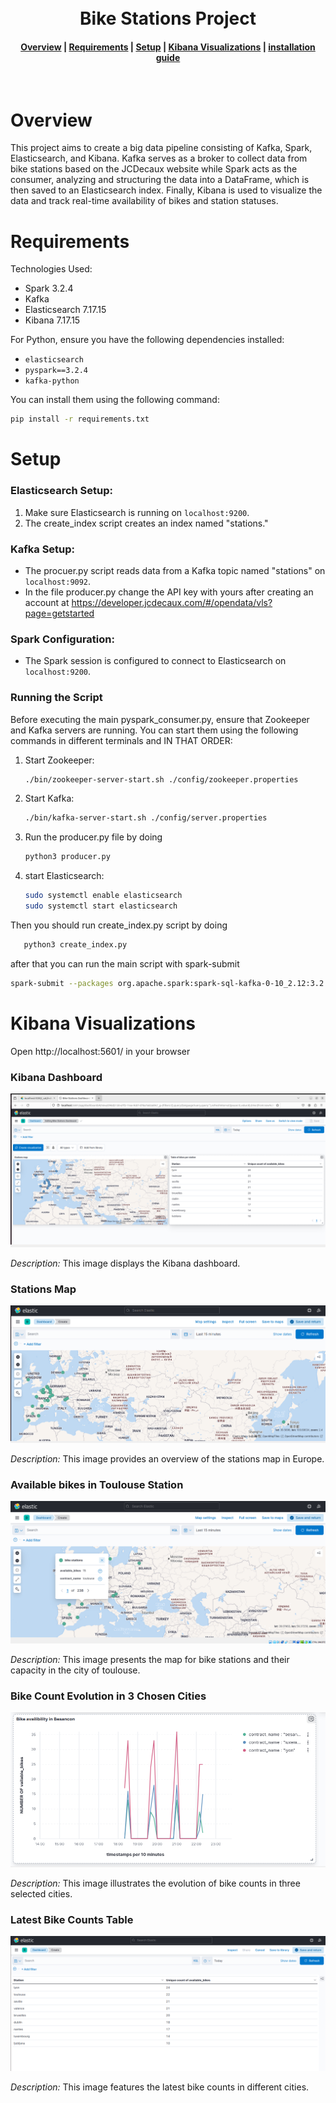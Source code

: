 <h1 align="center">
  <br>
  Bike Stations Project
</h1>

<div align="center">
  <h4>
    <a href="#overview">Overview</a> |
    <a href="#requirements">Requirements</a> |
    <a href="#setup">Setup</a> |
    <a href="#kibana-visualizations">Kibana Visualizations</a> |
    <a href="#installation-guide">installation guide</a>
  </h4>
</div>

<br>


# Overview

This project aims to create a big data pipeline consisting of Kafka, Spark, Elasticsearch, and Kibana. Kafka serves as a broker to collect data from bike stations based on the JCDecaux website while Spark acts as the consumer, analyzing and structuring the data into a DataFrame, which is then saved to an Elasticsearch index. Finally, Kibana is used to visualize the data and track real-time availability of bikes and station statuses.
# Requirements

Technologies Used:

- Spark 3.2.4
- Kafka 
- Elasticsearch 7.17.15
- Kibana 7.17.15

For Python, ensure you have the following dependencies installed:

- `elasticsearch`
- `pyspark==3.2.4`
- `kafka-python`

You can install them using the following command:

```bash
pip install -r requirements.txt
```

# Setup

### Elasticsearch Setup:

1. Make sure Elasticsearch is running on `localhost:9200`.
2. The create_index script creates an index named "stations." 

### Kafka Setup:

- The procuer.py script reads data from a Kafka topic named "stations" on `localhost:9092`.
- In the file producer.py change the API key with yours after creating an account at https://developer.jcdecaux.com/#/opendata/vls?page=getstarted

### Spark Configuration:

- The Spark session is configured to connect to Elasticsearch on `localhost:9200`.

### Running the Script

Before executing the main pyspark_consumer.py, ensure that Zookeeper and Kafka servers are running. You can start them using the following commands in different terminals and IN THAT ORDER:

1. Start Zookeeper:

   ```bash
   ./bin/zookeeper-server-start.sh ./config/zookeeper.properties
2. Start Kafka:
    ```bash
   ./bin/kafka-server-start.sh ./config/server.properties
3. Run the producer.py file by doing
    ```bash
   python3 producer.py
4. start Elasticsearch:
    ```bash 
    sudo systemctl enable elasticsearch
    sudo systemctl start elasticsearch

Then you should run create_index.py script by doing
 ```bash 
    python3 create_index.py
 ```
after that you can run the main script with spark-submit
```bash
spark-submit --packages org.apache.spark:spark-sql-kafka-0-10_2.12:3.2.4,org.elasticsearch:elasticsearch-spark-30_2.12:8.8.2 ./spark-consumer.py
```
# Kibana Visualizations 
Open http://localhost:5601/ in your browser

### Kibana Dashboard

![Kibana Dashboard](Kibana_Dashboard/kibana_dashboard.png)

*Description:* This image displays the Kibana dashboard.

### Stations Map

![Stations Map](Kibana_Dashboard/Stations_map.png)

*Description:* This image provides an overview of the stations map in Europe.

### Available bikes in Toulouse Station

![Available bikes in Toulouse Station](Kibana_Dashboard/Stations_info.png)

*Description:* This image presents the map for bike stations and their capacity in the city of toulouse.

### Bike Count Evolution in 3 Chosen Cities

![Bike Count Evolution](Kibana_Dashboard/Evolution_of_availble_bikes.png)

*Description:* This image illustrates the evolution of bike counts in three selected cities.


### Latest Bike Counts Table

![Latest Bike Counts Table](kibana_Dashboard/Table_of_available_Bikes.png)

*Description:* This image features the latest bike counts in different cities.
